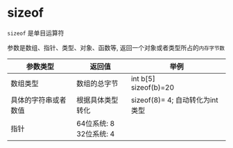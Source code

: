 <!--
 * @Description: 
 * @Version: 1.0
 * @Author: DaLao
 * @Email:  
 * @Date: 2021-02-20 23:32:58
 * @LastEditors: daLao
 * @LastEditTime: 2023-04-19 11:55:14
-->

# sizeof

`sizeof` 是单目运算符

参数是数组、指针、类型、对象、函数等, 返回一个对象或者类型所占的`内存字节数`

| 参数类型             | 返回值                     | 举例                            |
| -------------------- | -------------------------- | ------------------------------- |
| 数组类型             | 数组的总字节               | int b[5]<br>sizeof(b)=20        |
| 具体的字符串或者数值 | 根据具体类型转化           | sizeof(8)= 4; 自动转化为int类型 |
| 指针                 | 64位系统: 8<br>32位系统: 4 |